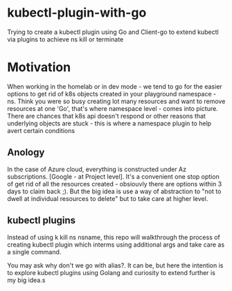 # kubectl-plugin-with-go
Trying to create a kubectl plugin using Go and Client-go to extend kubectl via plugins to achieve ns kill or terminate

# Motivation
When working in the homelab or in dev mode - we tend to go for the easier options to get rid of k8s objects created in your playground namespace - ns. Think you were so busy creating lot many resources and want to remove resources at one 'Go', that's where namespace level - comes into picture. There are chances that k8s api doesn't respond or other reasons that underlying objects are stuck - this is where a namespace plugin to help avert certain conditions

## Anology
In the case of Azure cloud, everything is constructed under Az subscriptions. [Google - at Project level]. It's a convenient one stop option of get rid of all the resources created - obsiouvly there are options within 3 days to claim back ;). But the big idea is use a way of abstraction to "not to dwell at individual resources to delete" but to take care at higher level.

## kubectl plugins
Instead of using k kill ns nsname, this repo will walkthrough the process of creating kubectl plugin which interms using additional args and take care as a single command.

You may ask why don't we go with alias?. It can be, but here the intention is to explore kubectl plugins using Golang and curiosity to extend further is my big idea.s